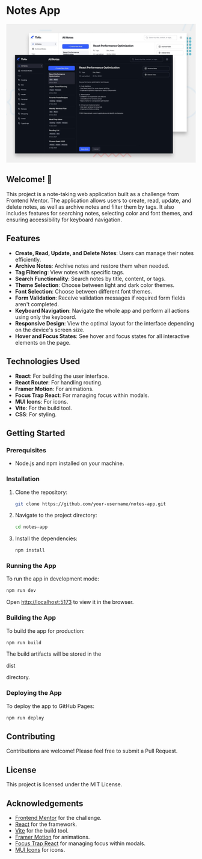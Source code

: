# Notes App

![Preview](public/preview.jpg)

## Welcome! 👋

This project is a note-taking web application built as a challenge from Frontend Mentor. The application allows users to create, read, update, and delete notes, as well as archive notes and filter them by tags. It also includes features for searching notes, selecting color and font themes, and ensuring accessibility for keyboard navigation.

## Features

- **Create, Read, Update, and Delete Notes**: Users can manage their notes efficiently.
- **Archive Notes**: Archive notes and restore them when needed.
- **Tag Filtering**: View notes with specific tags.
- **Search Functionality**: Search notes by title, content, or tags.
- **Theme Selection**: Choose between light and dark color themes.
- **Font Selection**: Choose between different font themes.
- **Form Validation**: Receive validation messages if required form fields aren't completed.
- **Keyboard Navigation**: Navigate the whole app and perform all actions using only the keyboard.
- **Responsive Design**: View the optimal layout for the interface depending on the device's screen size.
- **Hover and Focus States**: See hover and focus states for all interactive elements on the page.

## Technologies Used

- **React**: For building the user interface.
- **React Router**: For handling routing.
- **Framer Motion**: For animations.
- **Focus Trap React**: For managing focus within modals.
- **MUI Icons**: For icons.
- **Vite**: For the build tool.
- **CSS**: For styling.

## Getting Started

### Prerequisites

- Node.js and npm installed on your machine.

### Installation

1. Clone the repository:
   ```sh
   git clone https://github.com/your-username/notes-app.git
   ```
2. Navigate to the project directory:
   ```sh
   cd notes-app
   ```
3. Install the dependencies:
   ```sh
   npm install
   ```

### Running the App

To run the app in development mode:

```sh
npm run dev
```

Open [http://localhost:5173](http://localhost:5173) to view it in the browser.

### Building the App

To build the app for production:

```sh
npm run build
```

The build artifacts will be stored in the

dist

directory.

### Deploying the App

To deploy the app to GitHub Pages:

```sh
npm run deploy
```

## Contributing

Contributions are welcome! Please feel free to submit a Pull Request.

## License

This project is licensed under the MIT License.

## Acknowledgements

- [Frontend Mentor](https://www.frontendmentor.io) for the challenge.
- [React](https://reactjs.org) for the framework.
- [Vite](https://vitejs.dev) for the build tool.
- [Framer Motion](https://www.framer.com/motion/) for animations.
- [Focus Trap React](https://github.com/focus-trap/focus-trap-react) for managing focus within modals.
- [MUI Icons](https://mui.com/components/icons/) for icons.
